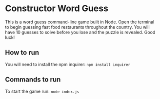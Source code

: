 # Constructor Word Guess
This is a word guess command-line game built in Node. Open the terminal to begin guessing fast food restaurants throughout the country. You will have 10 guesses to solve before you lose and the puzzle is revealed. Good luck!

## How to run
You will need to install the npm inquirer: `npm install inquirer`

## Commands to run
To start the game run: `node index.js`
